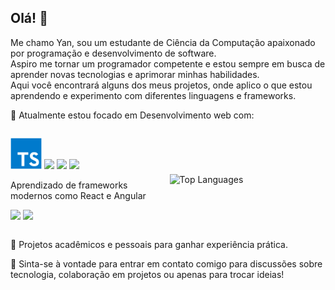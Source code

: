 ## Olá! 👋

Me chamo Yan, sou um estudante de Ciência da Computação apaixonado por programação e desenvolvimento de software.  
Aspiro me tornar um programador competente e estou sempre em busca de aprender novas tecnologias e aprimorar minhas habilidades.  
Aqui você encontrará alguns dos meus projetos, onde aplico o que estou aprendendo e experimento com diferentes linguagens e frameworks.

🔭 Atualmente estou focado em Desenvolvimento web com:

<div style="display: flex; align-items: center; justify-content: space-between;">
  <div>
    <p>
      <img src="https://raw.githubusercontent.com/devicons/devicon/6910f0503efdd315c8f9b858234310c06e04d9c0/icons/typescript/typescript-original.svg" width="50" />
      <img src="https://cdn.jsdelivr.net/gh/devicons/devicon/icons/javascript/javascript-original.svg" width="50" />
      <img src="https://cdn.jsdelivr.net/gh/devicons/devicon/icons/html5/html5-original.svg" width="50" />
      <img src="https://cdn.jsdelivr.net/gh/devicons/devicon/icons/css3/css3-original.svg" width="50" />
    </p>
    <p>
      Aprendizado de frameworks modernos como React e Angular
    </p>
    <p>
      <img src="https://cdn.jsdelivr.net/gh/devicons/devicon/icons/react/react-original.svg" width="50" />
      <img src="https://cdn.jsdelivr.net/gh/devicons/devicon/icons/angularjs/angularjs-original.svg" width="50" />
    </p>
  </div>
  <img src="https://github-readme-stats.vercel.app/api/top-langs/?username=Yan-CarlosIF&show_icons=true" alt="Top Languages" width="400" />
</div>

🎯 Projetos acadêmicos e pessoais para ganhar experiência prática.

💬 Sinta-se à vontade para entrar em contato comigo para discussões sobre tecnologia, colaboração em projetos ou apenas para trocar ideias!
